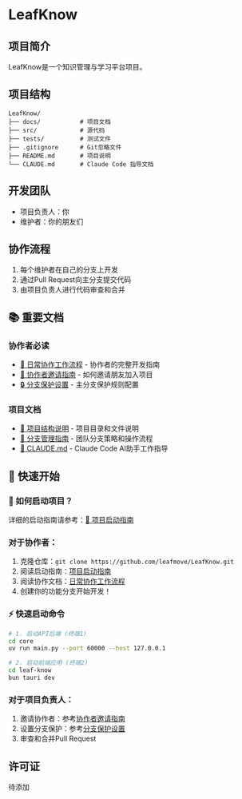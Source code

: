 # LeafKnow

## 项目简介
LeafKnow是一个知识管理与学习平台项目。

## 项目结构
```
LeafKnow/
├── docs/           # 项目文档
├── src/            # 源代码
├── tests/          # 测试文件
├── .gitignore      # Git忽略文件
├── README.md       # 项目说明
└── CLAUDE.md       # Claude Code 指导文档
```

## 开发团队
- 项目负责人：你
- 维护者：你的朋友们

## 协作流程
1. 每个维护者在自己的分支上开发
2. 通过Pull Request向主分支提交代码
3. 由项目负责人进行代码审查和合并

## 📚 重要文档

### 协作者必读
- [📖 日常协作工作流程](./docs/daily-workflow.md) - 协作者的完整开发指南
- [👥 协作者邀请指南](./docs/collaboration-guide.md) - 如何邀请朋友加入项目
- [🔒 分支保护设置](./docs/branch-protection-setup.md) - 主分支保护规则配置

### 项目文档
- [📁 项目结构说明](./docs/project-structure.md) - 项目目录和文件说明
- [🌳 分支管理指南](./docs/branch-management-guide.md) - 团队分支策略和操作流程
- [🤖 CLAUDE.md](./CLAUDE.md) - Claude Code AI助手工作指导

## 🚀 快速开始

### 📖 如何启动项目？
详细的启动指南请参考：[🔧 项目启动指南](./docs/startup-guide.md)

### 对于协作者：
1. 克隆仓库：`git clone https://github.com/leafmove/LeafKnow.git`
2. 阅读启动指南：[项目启动指南](./docs/startup-guide.md)
3. 阅读协作文档：[日常协作工作流程](./docs/daily-workflow.md)
4. 创建你的功能分支开始开发！

### ⚡ 快速启动命令
```bash
# 1. 启动API后端 (终端1)
cd core
uv run main.py --port 60000 --host 127.0.0.1

# 2. 启动前端应用 (终端2)
cd leaf-know
bun tauri dev
```

### 对于项目负责人：
1. 邀请协作者：参考[协作者邀请指南](./docs/collaboration-guide.md)
2. 设置分支保护：参考[分支保护设置](./docs/branch-protection-setup.md)
3. 审查和合并Pull Request

## 许可证
待添加